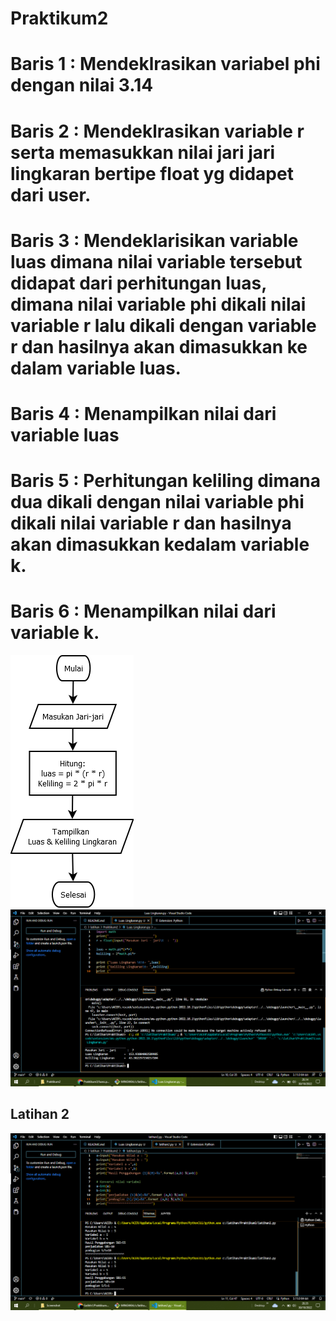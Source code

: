 # Praktikum2
# Baris 1 : Mendeklrasikan variabel phi dengan nilai 3.14
# Baris 2 : Mendeklrasikan variable r serta memasukkan nilai jari jari lingkaran bertipe float yg didapet dari user.
# Baris 3 : Mendeklarisikan variable luas dimana nilai variable tersebut didapat dari perhitungan luas, dimana nilai variable phi dikali nilai variable r lalu dikali dengan variable r dan hasilnya akan dimasukkan ke dalam variable luas.
# Baris 4 : Menampilkan nilai dari variable luas
# Baris 5 : Perhitungan keliling dimana dua dikali dengan nilai variable phi dikali nilai variable r dan hasilnya akan dimasukkan kedalam variable k.
# Baris 6 : Menampilkan nilai dari variable k.
![Gambar1](Screenshot/1.png)
![Gambar2](Screenshot/Screenshot%20(1).png)
## Latihan 2
![Gambar3](Screenshot/Screenshot%20(2).png)